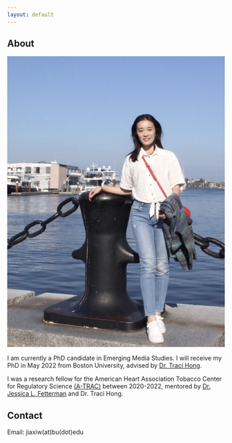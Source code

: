 ```yaml
---
layout: default
---
```


## About

<img class="profile-picture" src="jiaxi.png">

I am currently a PhD candidate in Emerging Media Studies. I will receive my PhD in May 2022 from Boston University, advised by [Dr. Traci Hong](https://www.bu.edu/com/profile/traci-hong/).



I was a research fellow for the American Heart Association Tobacco Center for Regulatory Science [(A-TRAC)](https://professional.heart.org/en/research-programs/a-trac/meet-our-fellows) between 2020-2022, mentored by [Dr. Jessica L. Fetterman](https://www.bumc.bu.edu/busm/profile/jessica-fetterman/) and Dr. Traci Hong.


## Contact

Email: jiaxiw(at)bu(dot)edu 



